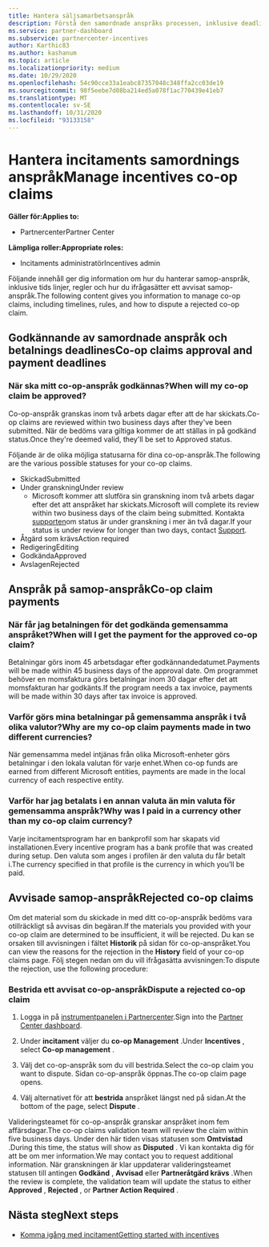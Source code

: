 ```yaml
---
title: Hantera säljsamarbetsanspråk
description: Förstå den samordnade anspråks processen, inklusive deadlines, valuta problem och hur man ifrågasätter ett avvisat samop-anspråk.
ms.service: partner-dashboard
ms.subservice: partnercenter-incentives
author: Karthic83
ms.author: kashanum
ms.topic: article
ms.localizationpriority: medium
ms.date: 10/29/2020
ms.openlocfilehash: 54c90cce33a1eabc87357048c348ffa2cc03de19
ms.sourcegitcommit: 98f5eebe7d08ba214ed5a078f1ac770439e41eb7
ms.translationtype: MT
ms.contentlocale: sv-SE
ms.lasthandoff: 10/31/2020
ms.locfileid: "93133158"
---
```

# <a name="manage-incentives-co-op-claims"></a><span data-ttu-id="32cbe-103">Hantera incitaments samordnings anspråk</span><span class="sxs-lookup"><span data-stu-id="32cbe-103">Manage incentives co-op claims</span></span>

<span data-ttu-id="32cbe-104">**Gäller för:**</span><span class="sxs-lookup"><span data-stu-id="32cbe-104">**Applies to:**</span></span>

- <span data-ttu-id="32cbe-105">Partnercenter</span><span class="sxs-lookup"><span data-stu-id="32cbe-105">Partner Center</span></span>

<span data-ttu-id="32cbe-106">**Lämpliga roller:**</span><span class="sxs-lookup"><span data-stu-id="32cbe-106">**Appropriate roles:**</span></span>

- <span data-ttu-id="32cbe-107">Incitaments administratör</span><span class="sxs-lookup"><span data-stu-id="32cbe-107">Incentives admin</span></span>

<span data-ttu-id="32cbe-108">Följande innehåll ger dig information om hur du hanterar samop-anspråk, inklusive tids linjer, regler och hur du ifrågasätter ett avvisat samop-anspråk.</span><span class="sxs-lookup"><span data-stu-id="32cbe-108">The following content gives you information to manage co-op claims, including timelines, rules, and how to dispute a rejected co-op claim.</span></span>

## <a name="co-op-claims-approval-and-payment-deadlines"></a><span data-ttu-id="32cbe-109">Godkännande av samordnade anspråk och betalnings deadlines</span><span class="sxs-lookup"><span data-stu-id="32cbe-109">Co-op claims approval and payment deadlines</span></span>

### <a name="when-will-my-co-op-claim-be-approved"></a><span data-ttu-id="32cbe-110">När ska mitt co-op-anspråk godkännas?</span><span class="sxs-lookup"><span data-stu-id="32cbe-110">When will my co-op claim be approved?</span></span>

<span data-ttu-id="32cbe-111">Co-op-anspråk granskas inom två arbets dagar efter att de har skickats.</span><span class="sxs-lookup"><span data-stu-id="32cbe-111">Co-op claims are reviewed within two business days after they've been submitted.</span></span> <span data-ttu-id="32cbe-112">När de bedöms vara giltiga kommer de att ställas in på godkänd status.</span><span class="sxs-lookup"><span data-stu-id="32cbe-112">Once they're deemed valid, they'll be set to Approved status.</span></span>  

<span data-ttu-id="32cbe-113">Följande är de olika möjliga statusarna för dina co-op-anspråk.</span><span class="sxs-lookup"><span data-stu-id="32cbe-113">The following are the various possible statuses for your co-op claims.</span></span>

- <span data-ttu-id="32cbe-114">Skickad</span><span class="sxs-lookup"><span data-stu-id="32cbe-114">Submitted</span></span>
- <span data-ttu-id="32cbe-115">Under granskning</span><span class="sxs-lookup"><span data-stu-id="32cbe-115">Under review</span></span>
  - <span data-ttu-id="32cbe-116">Microsoft kommer att slutföra sin granskning inom två arbets dagar efter det att anspråket har skickats.</span><span class="sxs-lookup"><span data-stu-id="32cbe-116">Microsoft will complete its review within two business days of the claim being submitted.</span></span> <span data-ttu-id="32cbe-117">Kontakta [supporten](https://partner.microsoft.com/dashboard/support/incentives/servicerequests?category=incentives)om status är under granskning i mer än två dagar.</span><span class="sxs-lookup"><span data-stu-id="32cbe-117">If your status is under review for longer than two days, contact [Support](https://partner.microsoft.com/dashboard/support/incentives/servicerequests?category=incentives).</span></span>
- <span data-ttu-id="32cbe-118">Åtgärd som krävs</span><span class="sxs-lookup"><span data-stu-id="32cbe-118">Action required</span></span>
- <span data-ttu-id="32cbe-119">Redigering</span><span class="sxs-lookup"><span data-stu-id="32cbe-119">Editing</span></span>
- <span data-ttu-id="32cbe-120">Godkända</span><span class="sxs-lookup"><span data-stu-id="32cbe-120">Approved</span></span>
- <span data-ttu-id="32cbe-121">Avslagen</span><span class="sxs-lookup"><span data-stu-id="32cbe-121">Rejected</span></span>

## <a name="co-op-claim-payments"></a><span data-ttu-id="32cbe-122">Anspråk på samop-anspråk</span><span class="sxs-lookup"><span data-stu-id="32cbe-122">Co-op claim payments</span></span>

### <a name="when-will-i-get-the-payment-for-the-approved-co-op-claim"></a><span data-ttu-id="32cbe-123">När får jag betalningen för det godkända gemensamma anspråket?</span><span class="sxs-lookup"><span data-stu-id="32cbe-123">When will I get the payment for the approved co-op claim?</span></span>

<span data-ttu-id="32cbe-124">Betalningar görs inom 45 arbetsdagar efter godkännandedatumet.</span><span class="sxs-lookup"><span data-stu-id="32cbe-124">Payments will be made within 45 business days of the approval date.</span></span> <span data-ttu-id="32cbe-125">Om programmet behöver en momsfaktura görs betalningar inom 30 dagar efter det att momsfakturan har godkänts.</span><span class="sxs-lookup"><span data-stu-id="32cbe-125">If the program needs a tax invoice, payments will be made within 30 days after tax invoice is approved.</span></span>

### <a name="why-are-my-co-op-claim-payments-made-in-two-different-currencies"></a><span data-ttu-id="32cbe-126">Varför görs mina betalningar på gemensamma anspråk i två olika valutor?</span><span class="sxs-lookup"><span data-stu-id="32cbe-126">Why are my co-op claim payments made in two different currencies?</span></span>

<span data-ttu-id="32cbe-127">När gemensamma medel intjänas från olika Microsoft-enheter görs betalningar i den lokala valutan för varje enhet.</span><span class="sxs-lookup"><span data-stu-id="32cbe-127">When co-op funds are earned from different Microsoft entities, payments are made in the local currency of each respective entity.</span></span>  

### <a name="why-was-i-paid-in-a-currency-other-than-my-co-op-claim-currency"></a><span data-ttu-id="32cbe-128">Varför har jag betalats i en annan valuta än min valuta för gemensamma anspråk?</span><span class="sxs-lookup"><span data-stu-id="32cbe-128">Why was I paid in a currency other than my co-op claim currency?</span></span>

<span data-ttu-id="32cbe-129">Varje incitamentsprogram har en bankprofil som har skapats vid installationen.</span><span class="sxs-lookup"><span data-stu-id="32cbe-129">Every incentive program has a bank profile that was created during setup.</span></span> <span data-ttu-id="32cbe-130">Den valuta som anges i profilen är den valuta du får betalt i.</span><span class="sxs-lookup"><span data-stu-id="32cbe-130">The currency specified in that profile is the currency in which you’ll be paid.</span></span>

## <a name="rejected-co-op-claims"></a><span data-ttu-id="32cbe-131">Avvisade samop-anspråk</span><span class="sxs-lookup"><span data-stu-id="32cbe-131">Rejected co-op claims</span></span>

<span data-ttu-id="32cbe-132">Om det material som du skickade in med ditt co-op-anspråk bedöms vara otillräckligt så avvisas din begäran.</span><span class="sxs-lookup"><span data-stu-id="32cbe-132">If the materials you provided with your co-op claim are determined to be insufficient, it will be rejected.</span></span> <span data-ttu-id="32cbe-133">Du kan se orsaken till avvisningen i fältet **Historik** på sidan för co-op-anspråket.</span><span class="sxs-lookup"><span data-stu-id="32cbe-133">You can view the reasons for the rejection in the **History** field of your co-op claims page.</span></span> <span data-ttu-id="32cbe-134">Följ stegen nedan om du vill ifrågasätta avvisningen:</span><span class="sxs-lookup"><span data-stu-id="32cbe-134">To dispute the rejection, use the following procedure:</span></span>

### <a name="dispute-a-rejected-co-op-claim"></a><span data-ttu-id="32cbe-135">Bestrida ett avvisat co-op-anspråk</span><span class="sxs-lookup"><span data-stu-id="32cbe-135">Dispute a rejected co-op claim</span></span>

1. <span data-ttu-id="32cbe-136">Logga in på [instrumentpanelen i Partnercenter](https://partner.microsoft.com/dashboard/).</span><span class="sxs-lookup"><span data-stu-id="32cbe-136">Sign into the [Partner Center dashboard](https://partner.microsoft.com/dashboard/).</span></span>

2. <span data-ttu-id="32cbe-137">Under **incitament** väljer du **co-op Management** .</span><span class="sxs-lookup"><span data-stu-id="32cbe-137">Under **Incentives** , select **Co-op management** .</span></span>

3. <span data-ttu-id="32cbe-138">Välj det co-op-anspråk som du vill bestrida.</span><span class="sxs-lookup"><span data-stu-id="32cbe-138">Select the co-op claim you want to dispute.</span></span> <span data-ttu-id="32cbe-139">Sidan co-op-anspråk öppnas.</span><span class="sxs-lookup"><span data-stu-id="32cbe-139">The co-op claim page opens.</span></span>

4. <span data-ttu-id="32cbe-140">Välj alternativet för att **bestrida** anspråket längst ned på sidan.</span><span class="sxs-lookup"><span data-stu-id="32cbe-140">At the bottom of the page, select **Dispute** .</span></span>

<span data-ttu-id="32cbe-141">Valideringsteamet för co-op-anspråk granskar anspråket inom fem affärsdagar.</span><span class="sxs-lookup"><span data-stu-id="32cbe-141">The co-op claims validation team will review the claim within five business days.</span></span> <span data-ttu-id="32cbe-142">Under den här tiden visas statusen som **Omtvistad** .</span><span class="sxs-lookup"><span data-stu-id="32cbe-142">During this time, the status will show as **Disputed** .</span></span> <span data-ttu-id="32cbe-143">Vi kan kontakta dig för att be om mer information.</span><span class="sxs-lookup"><span data-stu-id="32cbe-143">We may contact you to request additional information.</span></span> <span data-ttu-id="32cbe-144">När granskningen är klar uppdaterar valideringsteamet statusen till antingen **Godkänd** , **Avvisad** eller **Partneråtgärd krävs** .</span><span class="sxs-lookup"><span data-stu-id="32cbe-144">When the review is complete, the validation team will update the status to either **Approved** , **Rejected** , or **Partner Action Required** .</span></span>

## <a name="next-steps"></a><span data-ttu-id="32cbe-145">Nästa steg</span><span class="sxs-lookup"><span data-stu-id="32cbe-145">Next steps</span></span>

- [<span data-ttu-id="32cbe-146">Komma igång med incitament</span><span class="sxs-lookup"><span data-stu-id="32cbe-146">Getting started with incentives</span></span>](incentives-get-started-intro.md)
